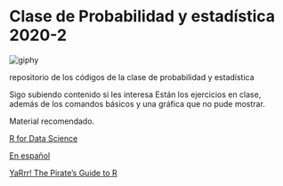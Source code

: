 # Clase de Probabilidad y estadística 2020-2

![giphy](https://user-images.githubusercontent.com/54007647/64838698-f48c1d00-d5b9-11e9-82c9-04757a5d2505.gif)


repositorio de los códigos de la clase de probabilidad y estadística

Sigo subiendo contenido si les interesa
Están los ejercicios en clase, además de los comandos básicos y una gráfica que no pude mostrar.

Material recomendado.

[R for Data Science](https://r4ds.had.co.nz/)

[En español](https://es.r4ds.hadley.nz/?fbclid=IwAR3KKSRDhj8WTmPn-7DrCNDzbzh7sx-zbzUJNL21dr-VtswNK18aZyQA6WI)


[YaRrr! The Pirate’s Guide to R](https://bookdown.org/ndphillips/YaRrr/)
